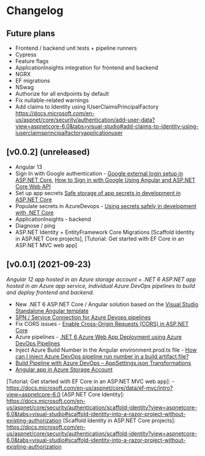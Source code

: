# Changelog

## Future plans
- Frontend / backend unit tests + pipeline runners
- Cypress
- Feature flags
- ApplicationInsights integration for frontend and backend
- NGRX
- EF migrations
- NSwag
- Authorize for all endpoints by default
- Fix nullable-related warnings
- Add claims to Identity using IUserClaimsPrincipalFactory<ApplicationUser> https://docs.microsoft.com/en-us/aspnet/core/security/authentication/add-user-data?view=aspnetcore-6.0&tabs=visual-studio#add-claims-to-identity-using-iuserclaimsprincipalfactoryapplicationuser

## [v0.0.2] (unreleased)
- Angular 13 
- Sign In with Google authentication - [Google external login setup in ASP.NET Core], [How to Sign in with Google Using Angular and ASP.NET Core Web API]
- Set up app secrets [Safe storage of app secrets in development in ASP.NET Core]
- Populate secrets in AzureDevops - [Using secrets safely in development with .NET Core]
- ApplicationInsights - backend
- Diagnose / ping
- ASP.NET Identity + EntityFramework Core Migrations [Scaffold Identity in ASP.NET Core projects], [Tutorial: Get started with EF Core in an ASP.NET MVC web app]

## [v0.0.1] (2021-09-23)
*Angular 12 app hosted in an Azure storage account + .NET 6 ASP.NET app hosted in an Azure app service, individual Azure DevOps pipelines to build and deploy frontend and backend.*

- New .NET 6 ASP.NET Core / Angular solution based on the [Visual Studio Standalone Angular template]
- [SPN / Service Connection for Azure Devops pipelines]
- Fix CORS issues - [Enable Cross-Origin Requests (CORS) in ASP.NET Core]
- Azure pipelines - [.NET 6 Azure Web App Deployment using Azure DevOps Pipelines]
- Inject Azure Build Number in the Angular environment.prod.ts file - [How can I inject Azure DevOps pipeline run number in a build artifact file?]
- [Build Pipeline with Azure DevOps – AppSettings.json Transformations] 
- [Angular app in Azure Storage Account]





[0.0.1]: https://github.com/dopoto/TheMenu/releases/tag/0.0.1
[0.0.2]: https://github.com/dopoto/TheMenu/compare/0.0.1...0.0.2


[Visual Studio Standalone Angular template]: https://docs.microsoft.com/en-us/visualstudio/javascript/tutorial-asp-net-core-with-angular?view=vs-2022
[SPN / Service Connection for Azure Devops pipelines]: https://subhankarsarkar.com/simple-way-to-create-spn-and-service-connection-for-azure-devops-pipelines/
[Enable Cross-Origin Requests (CORS) in ASP.NET Core]: https://docs.microsoft.com/en-us/aspnet/core/security/cors?view=aspnetcore-6.0
[.NET 6 Azure Web App Deployment using Azure DevOps Pipelines]: https://subhankarsarkar.com/dot-net6-azure-web-app-deployment-using-azure-devops-pipeline/
[How can I inject Azure DevOps pipeline run number in a build artifact file?]: https://stackoverflow.com/questions/69278412/how-can-i-inject-azure-devops-pipeline-run-number-in-a-build-artifact-file
[Angular app in Azure Storage Account]: https://ppolyzos.com/2019/01/18/publish-an-angular-web-app-to-azure-using-github-azuredevops-azure-storage-account/
[Build Pipeline with Azure DevOps – AppSettings.json Transformations]: https://adilraza.ie/2-build-pipeline-with-azure-devops-appsettings-json-transformations/
[Google external login setup in ASP.NET Core]: https://docs.microsoft.com/en-us/aspnet/core/security/authentication/social/google-logins?view=aspnetcore-5.0
[How to Sign in with Google Using Angular and ASP.NET Core Web API]: https://code-maze.com/how-to-sign-in-with-google-angular-aspnet-webapi/
[Safe storage of app secrets in development in ASP.NET Core]: https://docs.microsoft.com/en-us/aspnet/core/security/app-secrets?view=aspnetcore-6.0&tabs=windows#enable-secret-storage
[Using secrets safely in development with .NET Core]: https://samlearnsazure.blog/2020/06/17/using-secrets-safely-in-development-with-net-core/
[Tutorial: Get started with EF Core in an ASP.NET MVC web app]: - https://docs.microsoft.com/en-us/aspnet/core/data/ef-mvc/intro?view=aspnetcore-6.0
[ASP.NET Core Identity]: https://docs.microsoft.com/en-us/aspnet/core/security/authentication/scaffold-identity?view=aspnetcore-6.0&tabs=visual-studio#scaffold-identity-into-a-razor-project-without-existing-authorization
[Scaffold Identity in ASP.NET Core projects]: https://docs.microsoft.com/en-us/aspnet/core/security/authentication/scaffold-identity?view=aspnetcore-6.0&tabs=visual-studio#scaffold-identity-into-a-razor-project-without-existing-authorization